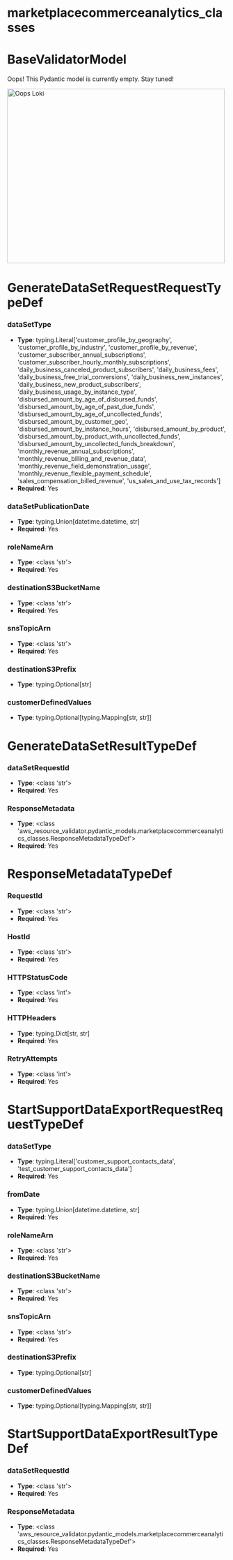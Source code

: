 # marketplacecommerceanalytics_classes

# BaseValidatorModel

Oops! This Pydantic model is currently empty. Stay tuned!

<img src="/aws_resource_validator/images/oops_loki.png" width="500" height="400" title="Oops Loki">

# GenerateDataSetRequestRequestTypeDef

### dataSetType
- **Type**: typing.Literal['customer_profile_by_geography', 'customer_profile_by_industry', 'customer_profile_by_revenue', 'customer_subscriber_annual_subscriptions', 'customer_subscriber_hourly_monthly_subscriptions', 'daily_business_canceled_product_subscribers', 'daily_business_fees', 'daily_business_free_trial_conversions', 'daily_business_new_instances', 'daily_business_new_product_subscribers', 'daily_business_usage_by_instance_type', 'disbursed_amount_by_age_of_disbursed_funds', 'disbursed_amount_by_age_of_past_due_funds', 'disbursed_amount_by_age_of_uncollected_funds', 'disbursed_amount_by_customer_geo', 'disbursed_amount_by_instance_hours', 'disbursed_amount_by_product', 'disbursed_amount_by_product_with_uncollected_funds', 'disbursed_amount_by_uncollected_funds_breakdown', 'monthly_revenue_annual_subscriptions', 'monthly_revenue_billing_and_revenue_data', 'monthly_revenue_field_demonstration_usage', 'monthly_revenue_flexible_payment_schedule', 'sales_compensation_billed_revenue', 'us_sales_and_use_tax_records']
- **Required**: Yes

### dataSetPublicationDate
- **Type**: typing.Union[datetime.datetime, str]
- **Required**: Yes

### roleNameArn
- **Type**: <class 'str'>
- **Required**: Yes

### destinationS3BucketName
- **Type**: <class 'str'>
- **Required**: Yes

### snsTopicArn
- **Type**: <class 'str'>
- **Required**: Yes

### destinationS3Prefix
- **Type**: typing.Optional[str]

### customerDefinedValues
- **Type**: typing.Optional[typing.Mapping[str, str]]


# GenerateDataSetResultTypeDef

### dataSetRequestId
- **Type**: <class 'str'>
- **Required**: Yes

### ResponseMetadata
- **Type**: <class 'aws_resource_validator.pydantic_models.marketplacecommerceanalytics_classes.ResponseMetadataTypeDef'>
- **Required**: Yes


# ResponseMetadataTypeDef

### RequestId
- **Type**: <class 'str'>
- **Required**: Yes

### HostId
- **Type**: <class 'str'>
- **Required**: Yes

### HTTPStatusCode
- **Type**: <class 'int'>
- **Required**: Yes

### HTTPHeaders
- **Type**: typing.Dict[str, str]
- **Required**: Yes

### RetryAttempts
- **Type**: <class 'int'>
- **Required**: Yes


# StartSupportDataExportRequestRequestTypeDef

### dataSetType
- **Type**: typing.Literal['customer_support_contacts_data', 'test_customer_support_contacts_data']
- **Required**: Yes

### fromDate
- **Type**: typing.Union[datetime.datetime, str]
- **Required**: Yes

### roleNameArn
- **Type**: <class 'str'>
- **Required**: Yes

### destinationS3BucketName
- **Type**: <class 'str'>
- **Required**: Yes

### snsTopicArn
- **Type**: <class 'str'>
- **Required**: Yes

### destinationS3Prefix
- **Type**: typing.Optional[str]

### customerDefinedValues
- **Type**: typing.Optional[typing.Mapping[str, str]]


# StartSupportDataExportResultTypeDef

### dataSetRequestId
- **Type**: <class 'str'>
- **Required**: Yes

### ResponseMetadata
- **Type**: <class 'aws_resource_validator.pydantic_models.marketplacecommerceanalytics_classes.ResponseMetadataTypeDef'>
- **Required**: Yes



